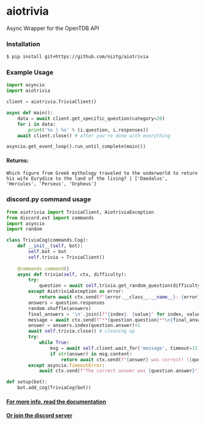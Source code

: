# aiotrivia
Async Wrapper for the OpenTDB API

### Installation
```sh
$ pip install git+https://github.com/niztg/aiotrivia
```

### Example Usage
```py
import asyncio
import aiotrivia

client = aiotrivia.TriviaClient()

async def main():
    data = await client.get_specific_question(category=20)
    for i in data:
        print('%s | %s' % (i.question, i.responses))
    await client.close() # after you're done with everything

asyncio.get_event_loop().run_until_complete(main())
```

#### Returns:
`Which figure from Greek mythology traveled to the underworld to return his wife Eurydice to the land of the living? | ['Daedalus', 'Hercules', 'Perseus', 'Orpheus']`

### discord.py command usage

```py
from aiotrivia import TriviaClient, AiotriviaException
from discord.ext import commands
import asyncio
import random

class TriviaCog(commands.Cog):
    def __init__(self, bot):
        self.bot = bot
        self.trivia = TriviaClient()
        
    @commands.command()
    async def trivia(self, ctx, difficulty):
        try:
            question = await self.trivia.get_random_question(difficulty)
        except AiotriviaException as error:
            return await ctx.send(f"{error.__class__.__name__}: {error}")
        answers = question.responses
        random.shuffle(answers)
        final_answers = '\n'.join([f"{index}. {value}" for index, value in enumerate(answers, 1)])
        message = await ctx.send(f"**{question.question}**\n{final_answers}\n{question.type.capitalize()} Question about {question.category}")
        answer = answers.index(question.answer)+1
        await self.trivia.close() # cleaning up
        try:
            while True:
                msg = await self.client.wait_for('message', timeout=15, check=lambda m: m.id != message.id)
                if str(answer) in msg.content:
                    return await ctx.send(f"{answer} was correct! ({question.answer})")
        except asyncio.TimeoutError:
            await ctx.send(f"The correct answer was {question.answer}")

def setup(bot):
    bot.add_cog(TriviaCog(bot))
```
#### <a href=https://github.com/niztg/aiotrivia/blob/master/DOCUMENTATION.md>For more info, read the documentation</a>
#### <a href=https://cybertron-5k.netlify.app/server>Or join the discord server</a>
